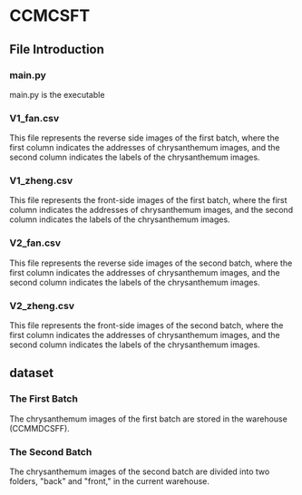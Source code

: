 # CCMCSFT
## File Introduction
### main.py
main.py is the executable

### V1_fan.csv
This file represents the reverse side images of the first batch, where the first column indicates the addresses of chrysanthemum images, and the second column indicates the labels of the chrysanthemum images.

### V1_zheng.csv
This file represents the front-side images of the first batch, where the first column indicates the addresses of chrysanthemum images, and the second column indicates the labels of the chrysanthemum images.

### V2_fan.csv
This file represents the reverse side images of the second batch, where the first column indicates the addresses of chrysanthemum images, and the second column indicates the labels of the chrysanthemum images.

### V2_zheng.csv
This file represents the front-side images of the second batch, where the first column indicates the addresses of chrysanthemum images, and the second column indicates the labels of the chrysanthemum images.

## dataset 
### The First Batch
The chrysanthemum images of the first batch are stored in the warehouse (CCMMDCSFF).

### The Second Batch
The chrysanthemum images of the second batch are divided into two folders, "back" and "front," in the current warehouse.
